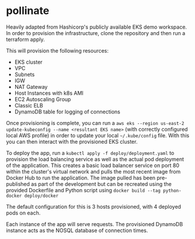 # pollinate

Heavily adapted from Hashicorp's publicly available EKS demo workspace.
In order to provision the infrastructure, clone the repository and then run a terraform apply.

This will provision the following resources:

- EKS cluster
- VPC
- Subnets
- IGW
- NAT Gateway
- Host Instances with k8s AMI
- EC2 Autoscaling Group
- Classic ELB
- DynamoDB table for logging of connections

Once provisioning is complete, you can run a `aws eks --region us-east-2 update-kubeconfig --name <resultant EKS name>`  (with correctly configured local AWS profile) in order to update your local `~/.kube/config` file. With this you can then interact with the provisioned EKS cluster. 

To deploy the app, run a `kubectl apply -f deploy/deployment.yaml`  to provision the load balancing service as well as the actual pod deployment of the application. This creates a basic load balancer service on port 80 within the cluster's virtual network and pulls the most recent image from Docker Hub to run the application. The image pulled has been pre-published as part of the development but can be recreated using the provided Dockerfile and Python script using `docker build --tag python-docker deploy/docker`
  
The default configuration for this is 3 hosts provisioned, with 4 deployed pods on each.
  
Each instance of the app will serve requests. The provisioned DynamoDB instance acts as the NOSQL database of connection times.
